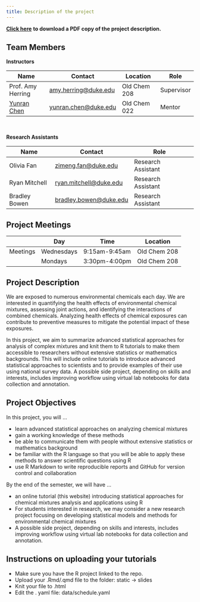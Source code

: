 ```yaml
---
title: Description of the project
---
```


[**Click here**](project_description.pdf) **to download a PDF copy of the project description.**

## Team Members

**Instructors**

| Name                                   | Contact                                                                                                                                     | Location     | Role       |
|----------------|--------------------------|----------------|----------------|
| Prof. Amy Herring                      | <a href="mailto:amy.herring@duke.edu" title="email"><i class="fa fa-envelope"></i></a> [amy.herring\@duke.edu](mailto:amy.herring@duke.edu) | Old Chem 208 | Supervisor |
| [Yunran Chen](https://yunranchen.com/) | <a href="mailto:yunran.chen@duke.edu" title="email"><i class="fa fa-envelope"></i></a> [yunran.chen\@duke.edu](mailto:yunran.chen@duke.edu) | Old Chem 022 | Mentor     |

<br>

**Research Assistants**

| Name          | Contact                                                                                                                                           | Role               |     |
|-----------------|---------------------|-------------------|-----------------|
| Olivia Fan    | <a href="mailto:zimeng.fan@duke.edu" title="email"><i class="fa fa-envelope"></i></a> [zimeng.fan\@duke.edu](mailto:zimeng.fan@duke.edu)          | Research Assistant |     |
| Ryan Mitchell | <a href="mailto:ryan.mitchell@duke.edu" title="email"><i class="fa fa-envelope"></i></a> [ryan.mitchell\@duke.edu](mailto:ryan.mitchell@duke.edu) | Research Assistant |     |
| Bradley Bowen | <a href="mailto:bradley.bowen@duke.edu" title="email"><i class="fa fa-envelope"></i></a> [bradley.bowen\@duke.edu](mailto:bradley.bowen@duke.edu) | Research Assistant |     |

## Project Meetings

|          | Day        | Time           | Location     |
|----------|------------|----------------|--------------|
| Meetings | Wednesdays | 9:15am-9:45am | Old Chem 208 |
|          | Mondays  | 3:30pm-4:00pm  | Old Chem 208 |

## Project Description

We are exposed to numerous environmental chemicals each day. We are interested in quantifying the health effects of environmental chemical mixtures, assessing joint actions, and identifying the interactions of combined chemicals. Analyzing health effects of chemical exposures can contribute to preventive measures to mitigate the potential impact of these exposures.

In this project, we aim to summarize advanced statistical approaches for analysis of complex mixtures and knit them to R tutorials to make them accessible to researchers without extensive statistics or mathematics backgrounds. This will include online tutorials to introduce advanced statistical approaches to scientists and to provide examples of their use using national survey data. A possible side project, depending on skills and interests, includes improving workflow using virtual lab notebooks for data collection and annotation.

## Project Objectives

In this project, you will ...

-   learn advanced statistical approaches on analyzing chemical mixtures
-   gain a working knowledge of these methods
-   be able to communicate them with people without extensive statistics or mathematics background
-   be familiar with the R language so that you will be able to apply these methods to answer scientific questions using R
-   use R Markdown to write reproducible reports and GitHub for version control and collaboration

By the end of the semester, we will have ...

-   an online tutorial (this website) introducing statistical approaches for chemical mixtures analysis and applications using R
-   For students interested in research, we may consider a new research project focusing on developing statistical models and methods for environmental chemical mixtures
-   A possible side project, depending on skills and interests, includes improving workflow using virtual lab notebooks for data collection and annotation.

## Instructions on uploading your tutorials

-  Make sure you have the R project linked to the repo.
-  Upload your .Rmd/.qmd file to the folder: static -> slides
-  Knit your file to .html
-  Edit the . yaml file: data/schedule.yaml
